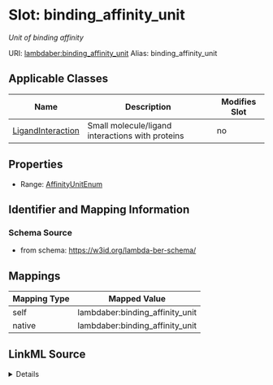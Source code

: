 

# Slot: binding_affinity_unit 


_Unit of binding affinity_





URI: [lambdaber:binding_affinity_unit](https://w3id.org/lambda-ber-schema/binding_affinity_unit)
Alias: binding_affinity_unit

<!-- no inheritance hierarchy -->





## Applicable Classes

| Name | Description | Modifies Slot |
| --- | --- | --- |
| [LigandInteraction](LigandInteraction.md) | Small molecule/ligand interactions with proteins |  no  |






## Properties

* Range: [AffinityUnitEnum](AffinityUnitEnum.md)




## Identifier and Mapping Information






### Schema Source


* from schema: https://w3id.org/lambda-ber-schema/




## Mappings

| Mapping Type | Mapped Value |
| ---  | ---  |
| self | lambdaber:binding_affinity_unit |
| native | lambdaber:binding_affinity_unit |




## LinkML Source

<details>
```yaml
name: binding_affinity_unit
description: Unit of binding affinity
from_schema: https://w3id.org/lambda-ber-schema/
rank: 1000
alias: binding_affinity_unit
owner: LigandInteraction
domain_of:
- LigandInteraction
range: AffinityUnitEnum

```
</details>